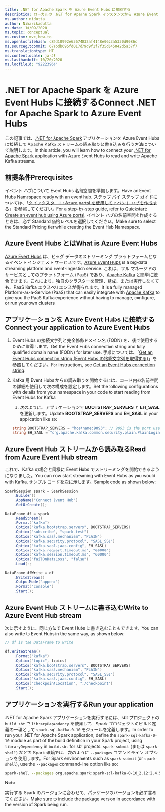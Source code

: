 ```yaml
---
title: .NET for Apache Spark を Azure Event Hubs に接続する
description: ローカルの .NET for Apache Spark インスタンスから Azure Event Hub に接続する方法について説明します。
ms.author: nidutta
author: Niharikadutta
ms.date: 10/09/2020
ms.topic: conceptual
ms.custom: mvc,how-to
ms.openlocfilehash: c8fd10992e63674032af4148e0673a5330d9086c
ms.sourcegitcommit: 67ebdb695fd017d79d9f1f7f35d145042d5a37f7
ms.translationtype: HT
ms.contentlocale: ja-JP
ms.lasthandoff: 10/20/2020
ms.locfileid: "92223966"
---
```

# <a name="connect-net-for-apache-spark-to-azure-event-hubs"></a><span data-ttu-id="74f59-103">.NET for Apache Spark を Azure Event Hubs に接続する</span><span class="sxs-lookup"><span data-stu-id="74f59-103">Connect .NET for Apache Spark to Azure Event Hubs</span></span>

<span data-ttu-id="74f59-104">この記事では、[.NET for Apache Spark](https://github.com/dotnet/spark) アプリケーションを Azure Event Hubs に接続して Apache Kafka ストリームの読み取りと書き込みを行う方法について説明します。</span><span class="sxs-lookup"><span data-stu-id="74f59-104">In this article, you will learn how to connect your [.NET for Apache Spark](https://github.com/dotnet/spark) application with Azure Event Hubs to read and write Apache Kafka streams.</span></span>

## <a name="prerequisites"></a><span data-ttu-id="74f59-105">前提条件</span><span class="sxs-lookup"><span data-stu-id="74f59-105">Prerequisites</span></span>

<span data-ttu-id="74f59-106">イベント ハブについて Event Hubs 名前空間を準備します。</span><span class="sxs-lookup"><span data-stu-id="74f59-106">Have an Event Hubs Namespace ready with an event hub.</span></span> <span data-ttu-id="74f59-107">ステップ バイ ステップ ガイドについては、「[クイックスタート: Azure portal を使用してイベント ハブを作成する](/azure/event-hubs/event-hubs-create)」を参照してください。</span><span class="sxs-lookup"><span data-stu-id="74f59-107">For a step-by-step guide, refer to [Quickstart: Create an event hub using Azure portal](/azure/event-hubs/event-hubs-create).</span></span> <span data-ttu-id="74f59-108">イベント ハブの名前空間を作成するときは、必ず Standard 価格レベルを選択してください。</span><span class="sxs-lookup"><span data-stu-id="74f59-108">Make sure to select the Standard Pricing tier while creating the Event Hub Namespace.</span></span>

## <a name="what-is-azure-event-hubs"></a><span data-ttu-id="74f59-109">Azure Event Hubs とは</span><span class="sxs-lookup"><span data-stu-id="74f59-109">What is Azure Event Hubs</span></span>

<span data-ttu-id="74f59-110">[Azure Event Hubs](/azure/event-hubs/event-hubs-about) は、ビッグ データのストリーミング プラットフォームとなるイベント インジェスト サービスです。</span><span class="sxs-lookup"><span data-stu-id="74f59-110">[Azure Event Hubs](/azure/event-hubs/event-hubs-about) is a big-data streaming platform and event-ingestion service.</span></span> <span data-ttu-id="74f59-111">これは、フル マネージドのサービスとしてのプラットフォーム (PaaS) であり、[Apache Kafka](https://kafka.apache.org/) と簡単に統合できます。これにより、独自のクラスターを管理、構成、または実行しなくても、PaaS Kafka エクスペリエンスが得られます。</span><span class="sxs-lookup"><span data-stu-id="74f59-111">It is a fully managed Platform-as-a-Service (PaaS) that can easily integrate with [Apache Kafka](https://kafka.apache.org/) to give you the PaaS Kafka experience without having to manage, configure, or run your own clusters.</span></span>

## <a name="connect-your-application-to-azure-event-hubs"></a><span data-ttu-id="74f59-112">アプリケーションを Azure Event Hubs に接続する</span><span class="sxs-lookup"><span data-stu-id="74f59-112">Connect your application to Azure Event Hubs</span></span>

1. <span data-ttu-id="74f59-113">Event Hubs の接続文字列と完全修飾ドメイン名 (FQDN) を、後で使用するために取得します。</span><span class="sxs-lookup"><span data-stu-id="74f59-113">Get the Event Hubs connection string and fully qualified domain name (FQDN) for later use.</span></span> <span data-ttu-id="74f59-114">手順については、「[Get an Event Hubs connection string (Event Hubs の接続文字列を取得する)](/azure/event-hubs/event-hubs-get-connection-string)」を参照してください。</span><span class="sxs-lookup"><span data-stu-id="74f59-114">For instructions, see [Get an Event Hubs connection string](/azure/event-hubs/event-hubs-get-connection-string).</span></span>
2. <span data-ttu-id="74f59-115">Kafka 用 Event Hubs からの読み取りを開始するには、コード内の名前空間の詳細を使用して次の構成を設定します。</span><span class="sxs-lookup"><span data-stu-id="74f59-115">Set the following configurations with details from your namespace in your code to start reading from Event Hubs for Kafka:</span></span>
    1. <span data-ttu-id="74f59-116">次のように、アプリケーションで **BOOTSTRAP_SERVERS** と **EH_SASL** を更新します。</span><span class="sxs-lookup"><span data-stu-id="74f59-116">Update **BOOTSTRAP_SERVERS** and **EH_SASL** in your application like so:</span></span>

    ```csharp
    string BOOTSTRAP_SERVERS = "hostname:9093"; // 9093 is the port used to communicate with Event Hubs, see [troubleshooting guide](https://docs.microsoft.com/azure/event-hubs/troubleshooting-guide)
    string EH_SASL = "org.apache.kafka.common.security.plain.PlainLoginModule required username=\"$ConnectionString\" password=\"<CONNECTION_STRING>\";"; // Connection string obtained from Step 1
    ```

## <a name="read-from-azure-event-hub-stream"></a><span data-ttu-id="74f59-117">Azure Event Hub ストリームから読み取る</span><span class="sxs-lookup"><span data-stu-id="74f59-117">Read from Azure Event Hub stream</span></span>

<span data-ttu-id="74f59-118">これで、Kafka の場合と同様に Event Hubs でストリーミングを開始できるようになりました。</span><span class="sxs-lookup"><span data-stu-id="74f59-118">You can now start streaming with Event Hubs as you would with Kafka.</span></span> <span data-ttu-id="74f59-119">サンプル コードを次に示します。</span><span class="sxs-lookup"><span data-stu-id="74f59-119">Sample code as shown below:</span></span>

```csharp
SparkSession spark = SparkSession
    .Builder()
    .AppName("Connect Event Hub")
    .GetOrCreate();

DataFrame df = spark
    .ReadStream()
    .Format("kafka")
    .Option("kafka.bootstrap.servers", BOOTSTRAP_SERVERS)
    .Option("subscribe", "spark-test")
    .Option("kafka.sasl.mechanism", "PLAIN")
    .Option("kafka.security.protocol", "SASL_SSL")
    .Option("kafka.sasl.jaas.config", EH_SASL)
    .Option("kafka.request.timeout.ms", "60000")
    .Option("kafka.session.timeout.ms", "60000")
    .Option("failOnDataLoss", "false")
    .Load();

DataFrame dfWrite = df
    .WriteStream()
    .OutputMode("append")
    .Format("console")
    .Start();
```

## <a name="write-to-azure-event-hub-stream"></a><span data-ttu-id="74f59-120">Azure Event Hub ストリームに書き込む</span><span class="sxs-lookup"><span data-stu-id="74f59-120">Write to Azure Event Hub stream</span></span>

<span data-ttu-id="74f59-121">次に示すように、同じ方法で Event Hubs に書き込むこともできます。</span><span class="sxs-lookup"><span data-stu-id="74f59-121">You can also write to Event Hubs in the same way, as shown below:</span></span>

```csharp
// df is the DataFrame to write

df.WriteStream()
    .Format("kafka")
    .Option("topic", topics)
    .Option("kafka.bootstrap.servers", BOOTSTRAP_SERVERS)
    .Option("kafka.sasl.mechanism", "PLAIN")
    .Option("kafka.security.protocol", "SASL_SSL")
    .Option("kafka.sasl.jaas.config", EH_SASL)
    .Option("checkpointLocation", "./checkpoint")
    .Start();
```

## <a name="run-your-application"></a><span data-ttu-id="74f59-122">アプリケーションを実行する</span><span class="sxs-lookup"><span data-stu-id="74f59-122">Run your application</span></span>

<span data-ttu-id="74f59-123">.NET for Apache Spark アプリケーションを実行するには、sbt プロジェクトの `build.sbt` で `libraryDependency` を使用して、Spark プロジェクトのビルド定義の一環として `spark-sql-kafka-0-10` モジュールを定義します。</span><span class="sxs-lookup"><span data-stu-id="74f59-123">In order to run your .NET for Apache Spark application, define the `spark-sql-kafka-0-10` module as part of the build definition in your Spark project, using `libraryDependency` in `build.sbt` for sbt projects.</span></span> <span data-ttu-id="74f59-124">`spark-submit` (または `spark-shell`) などの Spark 環境では、次のように `--packages` コマンドライン オプションを使用します。</span><span class="sxs-lookup"><span data-stu-id="74f59-124">For Spark environments such as `spark-submit` (or `spark-shell`), use the `--packages` command-line option like so:</span></span>

```bash
spark-shell --packages org.apache.spark:spark-sql-kafka-0-10_2.12:2.4.5
```

> [!NOTE]
> <span data-ttu-id="74f59-125">実行する Spark のバージョンに合わせて、パッケージのバージョンを必ず含めてください。</span><span class="sxs-lookup"><span data-stu-id="74f59-125">Make sure to include the package version in accordance with the version of Spark being run.</span></span>
